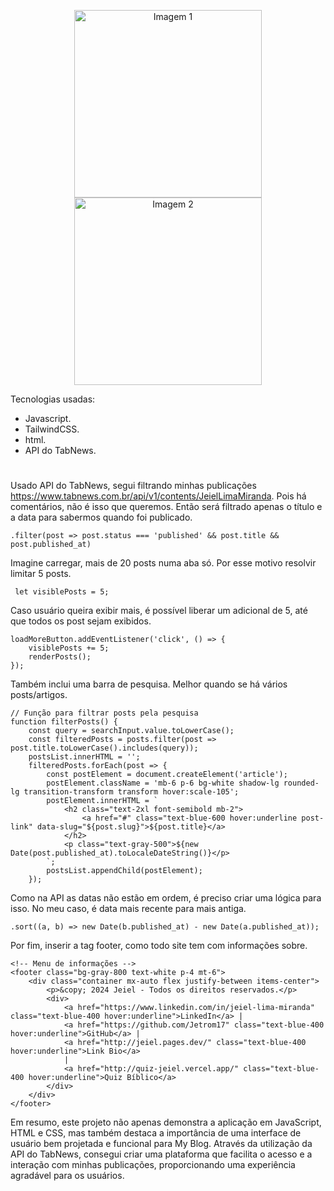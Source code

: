 <p align="center">
  <img src="https://i.imgur.com/d6K1guA.png" alt="Imagem 1" width="300" />
  <img src="https://i.imgur.com/Niq2q5B.png" alt="Imagem 2" width="300" />
</p>

Tecnologias usadas:

- Javascript.
- TailwindCSS.
- html.
- API do TabNews.

#

Usado API do TabNews, segui filtrando minhas publicações https://www.tabnews.com.br/api/v1/contents/JeielLimaMiranda. Pois há comentários, não é isso que queremos. Então será filtrado apenas o título e a data para sabermos quando foi publicado.

```
.filter(post => post.status === 'published' && post.title && post.published_at)                      
```

Imagine carregar, mais de 20 posts numa aba só. Por esse motivo resolvir limitar 5 posts.

```
 let visiblePosts = 5;
```

Caso usuário queira exibir mais, é possível liberar um adicional de 5, até que todos os post sejam exibidos.

```
loadMoreButton.addEventListener('click', () => {
    visiblePosts += 5;
    renderPosts();
});
```

Também inclui uma barra de pesquisa. Melhor quando se há vários posts/artigos.

```
// Função para filtrar posts pela pesquisa
function filterPosts() {
    const query = searchInput.value.toLowerCase();
    const filteredPosts = posts.filter(post => post.title.toLowerCase().includes(query));
    postsList.innerHTML = '';
    filteredPosts.forEach(post => {
        const postElement = document.createElement('article');
        postElement.className = 'mb-6 p-6 bg-white shadow-lg rounded-lg transition-transform transform hover:scale-105';
        postElement.innerHTML = `
            <h2 class="text-2xl font-semibold mb-2">
                <a href="#" class="text-blue-600 hover:underline post-link" data-slug="${post.slug}">${post.title}</a>
            </h2>
            <p class="text-gray-500">${new Date(post.published_at).toLocaleDateString()}</p>
        `;
        postsList.appendChild(postElement);
    });
```

Como na API as datas não estão em ordem, é preciso criar uma lógica para isso. No meu caso, é data mais recente para mais antiga.

```
.sort((a, b) => new Date(b.published_at) - new Date(a.published_at));
```

Por fim, inserir a tag footer, como todo site tem com informações sobre.

```
<!-- Menu de informações -->
<footer class="bg-gray-800 text-white p-4 mt-6">
    <div class="container mx-auto flex justify-between items-center">
        <p>&copy; 2024 Jeiel - Todos os direitos reservados.</p>
        <div>
            <a href="https://www.linkedin.com/in/jeiel-lima-miranda" class="text-blue-400 hover:underline">LinkedIn</a> |
            <a href="https://github.com/Jetrom17" class="text-blue-400 hover:underline">GitHub</a> |
            <a href="http://jeiel.pages.dev/" class="text-blue-400 hover:underline">Link Bio</a>
            |
            <a href="http://quiz-jeiel.vercel.app/" class="text-blue-400 hover:underline">Quiz Bíblico</a>
        </div>
    </div>
</footer>
```

Em resumo, este projeto não apenas demonstra a aplicação em JavaScript, HTML e CSS, mas também destaca a importância de uma interface de usuário bem projetada e funcional para My Blog. Através da utilização da API do TabNews, consegui criar uma plataforma que facilita o acesso e a interação com minhas publicações, proporcionando uma experiência agradável para os usuários.